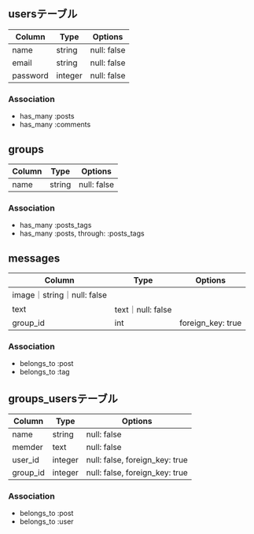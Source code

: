 ## usersテーブル
|Column|Type|Options|
|------|----|-------|
|name|string|null: false|
|email|string|null: false|
|password|integer|null: false|
### Association
- has_many :posts
- has_many :comments

## groups
|Column|Type|Options|
|------|----|-------|
|name|string|null: false|
### Association
- has_many :posts_tags
- has_many  :posts,  through:  :posts_tags

## messages
|Column|Type|Options|
|------|----|-------|
|image｜string｜null: false|
|text|text｜null: false|
|group_id|int|foreign_key: true|
### Association
- belongs_to :post
- belongs_to :tag

## groups_usersテーブル
|Column|Type|Options|
|------|----|-------|
|name|string|null: false|
|memder|text|null: false|
|user_id|integer|null: false, foreign_key: true|
|group_id|integer|null: false, foreign_key: true|
### Association
- belongs_to :post
- belongs_to :user